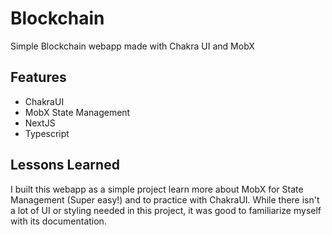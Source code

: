 # Blockchain

Simple Blockchain webapp made with Chakra UI and MobX

## Features

- ChakraUI
- MobX State Management
- NextJS
- Typescript

## Lessons Learned

I built this webapp as a simple project learn more about MobX for State Management (Super easy!) and to practice with ChakraUI. While there isn't a lot of UI or styling needed in this project, it was good to familiarize myself with its documentation.
